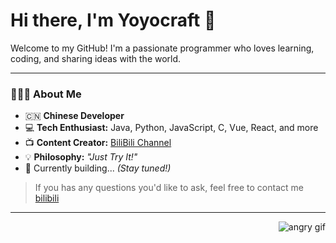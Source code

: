 # Hi there, I'm Yoyocraft 👋 

Welcome to my GitHub! I'm a passionate programmer who loves learning, coding, and sharing ideas with the world.

---

### 🧑🏻‍💻 **About Me**

- 🇨🇳 **Chinese Developer**  
- 💻 **Tech Enthusiast:** Java, Python, JavaScript, C, Vue, React, and more  
- 📺 **Content Creator:** [BiliBili Channel](https://space.bilibili.com/266690556) 
- 💡 **Philosophy:** *"Just Try It!"*  
- 🌱 Currently building... *(Stay tuned!)*  

> If you has any questions you'd like to ask, feel free to contact me [bilibili](https://space.bilibili.com/266690556) 
---

<div align="right">
  <img src="assets/angry.gif" alt="angry gif" />
</div>
